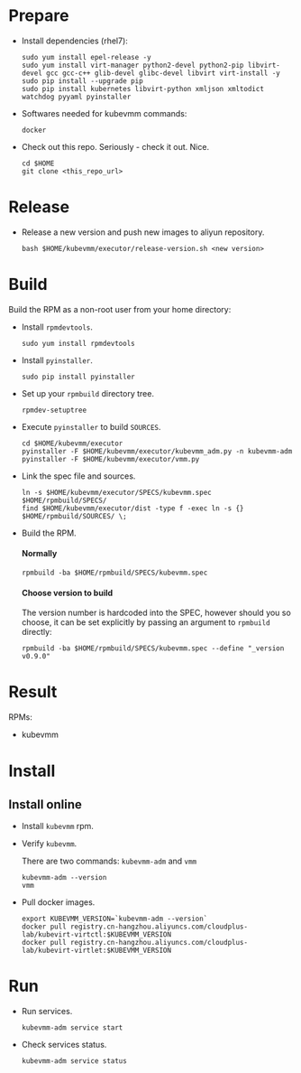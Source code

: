 
# Prepare

* Install dependencies (rhel7):
    ```
    sudo yum install epel-release -y
    sudo yum install virt-manager python2-devel python2-pip libvirt-devel gcc gcc-c++ glib-devel glibc-devel libvirt virt-install -y
    sudo pip install --upgrade pip
    sudo pip install kubernetes libvirt-python xmljson xmltodict watchdog pyyaml pyinstaller
    ```

* Softwares needed for kubevmm commands:
    ```
    docker
    ```
    
* Check out this repo. Seriously - check it out. Nice.
    ```
    cd $HOME
    git clone <this_repo_url>
    ```

# Release

* Release a new version and push new images to aliyun repository.
    ```
    bash $HOME/kubevmm/executor/release-version.sh <new version>
    ```

# Build

Build the RPM as a non-root user from your home directory:

* Install `rpmdevtools`.
    ```
    sudo yum install rpmdevtools
    ```

* Install `pyinstaller`.
    ```
    sudo pip install pyinstaller
    ```

* Set up your `rpmbuild` directory tree.
    ```
    rpmdev-setuptree
    ```

* Execute `pyinstaller` to build `SOURCES`.
    ```
    cd $HOME/kubevmm/executor
    pyinstaller -F $HOME/kubevmm/executor/kubevmm_adm.py -n kubevmm-adm
    pyinstaller -F $HOME/kubevmm/executor/vmm.py
    
    ```

* Link the spec file and sources.
    ```
    ln -s $HOME/kubevmm/executor/SPECS/kubevmm.spec $HOME/rpmbuild/SPECS/
    find $HOME/kubevmm/executor/dist -type f -exec ln -s {} $HOME/rpmbuild/SOURCES/ \;
    ```
    
* Build the RPM.

    #### Normally
    

    ```
    rpmbuild -ba $HOME/rpmbuild/SPECS/kubevmm.spec
    ```

    #### Choose version to build
    
    The version number is hardcoded into the SPEC, however should you so choose, it can be set explicitly by passing an argument to `rpmbuild` directly:
    
    ```
    rpmbuild -ba $HOME/rpmbuild/SPECS/kubevmm.spec --define "_version v0.9.0"
    ```
    

# Result

RPMs:
- kubevmm

# Install

## Install online

* Install `kubevmm` rpm.

* Verify `kubevmm`.

  There are two commands: `kubevmm-adm` and `vmm`
    ```
    kubevmm-adm --version
    vmm
    ```

* Pull docker images.
    ```
    export KUBEVMM_VERSION=`kubevmm-adm --version`
    docker pull registry.cn-hangzhou.aliyuncs.com/cloudplus-lab/kubevirt-virtctl:$KUBEVMM_VERSION
    docker pull registry.cn-hangzhou.aliyuncs.com/cloudplus-lab/kubevirt-virtlet:$KUBEVMM_VERSION
    ```
    
# Run

* Run services.
    ```
    kubevmm-adm service start
    ```

* Check services status.
    ```
    kubevmm-adm service status
    ```
